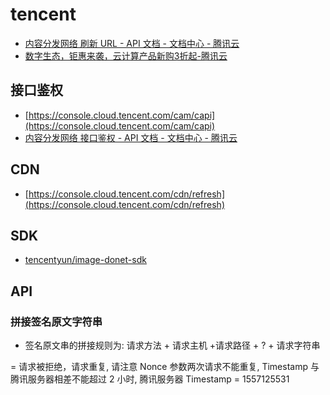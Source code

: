 # tencent

- [内容分发网络 刷新 URL - API 文档 - 文档中心 - 腾讯云](https://cloud.tencent.com/document/product/228/3946)
- [数字生态，钜惠来袭，云计算产品新购3折起-腾讯云](https://cloud.tencent.com/act/mid-year?from=10688#cdn)

## 接口鉴权

- [https://console.cloud.tencent.com/cam/capi](https://console.cloud.tencent.com/cam/capi)
- [内容分发网络 接口鉴权 - API 文档 - 文档中心 - 腾讯云](https://cloud.tencent.com/document/product/228/30979)

## CDN

- [https://console.cloud.tencent.com/cdn/refresh](https://console.cloud.tencent.com/cdn/refresh)

## SDK

- [tencentyun/image-donet-sdk](https://github.com/tencentyun/image-donet-sdk)

## API

### 拼接签名原文字符串

- 签名原文串的拼接规则为: 请求方法 + 请求主机 +请求路径 + ? + 请求字符串

= 请求被拒绝，请求重复, 请注意 Nonce 参数两次请求不能重复, Timestamp 与腾讯服务器相差不能超过 2 小时, 腾讯服务器 Timestamp = 1557125531
